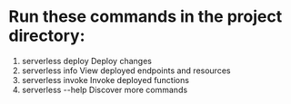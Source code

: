 # Run these commands in the project directory:

1. serverless deploy    Deploy changes
2. serverless info      View deployed endpoints and resources
3. serverless invoke    Invoke deployed functions
4. serverless --help    Discover more commands